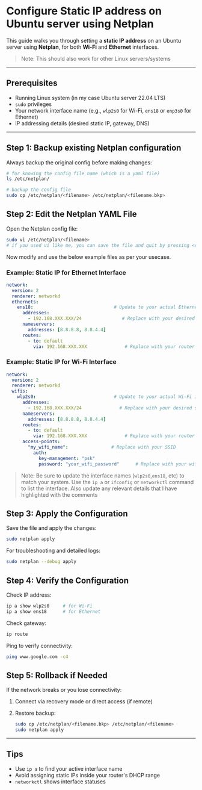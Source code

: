 # Configure Static IP address on Ubuntu server using Netplan

This guide walks you through setting a **static IP address** on an Ubuntu server using **Netplan**, for both **Wi-Fi** and **Ethernet** interfaces.

> Note:
> This should also work for other Linux servers/systems

---

## Prerequisites

- Running Linux system (in my case Ubuntu server 22.04 LTS)
- `sudo` privileges
- Your network interface name (e.g., `wlp2s0` for Wi-Fi, `ens18` or `enp3s0` for Ethernet)
- IP addressing details (desired static IP, gateway, DNS)

---

## Step 1: Backup existing Netplan configuration

Always backup the original config before making changes:

```bash
# for knowing the config file name (which is a yaml file)
ls /etc/netplan/

# backup the config file
sudo cp /etc/netplan/<filename> /etc/netplan/<filename.bkp>
```

## Step 2: Edit the Netplan YAML File

Open the Netplan config file:

```bash
sudo vi /etc/netplan/<filename>
# if you used vi like me, you can save the file and quit by pressing <esc> and then :wq
```

Now modify and use the below example files as per your usecase.

### Example: Static IP for Ethernet Interface

```yaml
network:
  version: 2
  renderer: networkd
  ethernets:
    ens18:                              # Update to your actual Ethernet interface name
      addresses:
        - 192.168.XXX.XXX/24               # Replace with your desired static IP
      nameservers:
        addresses: [8.8.8.8, 8.8.4.4]
      routes:
        - to: default
          via: 192.168.XXX.XXX              # Replace with your router’s IP
```

### Example: Static IP for Wi-Fi Interface

```yaml
network:
  version: 2
  renderer: networkd
  wifis:
    wlp2s0:                             # Update to your actual Wi-Fi interface name
      addresses:
        - 192.168.XXX.XXX/24              # Replace with your desired static IP
      nameservers:
        addresses: [8.8.8.8, 8.8.4.4]
      routes:
        - to: default
          via: 192.168.XXX.XXX              # Replace with your router’s IP
      access-points:
        "my_wifi_name":                # Replace with your SSID
          auth:
            key-management: "psk"
            password: "your_wifi_password"      # Replace with your wifi password
```

> Note: Be sure to update the interface names (`wlp2s0`,`ens18`, etc) to match your system. Use the `ip a` or `ifconfig` or `networkctl` command to list the interface.
> Also update any relevant details that I have highlighted with the comments

## Step 3: Apply the Configuration

Save the file and apply the changes:

```bash
sudo netplan apply
```

For troubleshooting and detailed logs:

```bash
sudo netplan --debug apply
```

## Step 4: Verify the Configuration

Check IP address:

```bash
ip a show wlp2s0     # for Wi-Fi
ip a show ens18      # for Ethernet
```

Check gateway:

```bash
ip route
```

Ping to verify connectivity:

```bash
ping www.google.com -c4
```

## Step 5: Rollback if Needed

If the network breaks or you lose connectivity:

1. Connect via recovery mode or direct access (if remote)
2. Restore backup:

    ```bash
    sudo cp /etc/netplan/<filename.bkp> /etc/netplan/<filename>
    sudo netplan apply
    ```

---

## Tips

- Use `ip a` to find your active interface name
- Avoid assigning static IPs inside your router's DHCP range
- `networkctl` shows interface statuses
